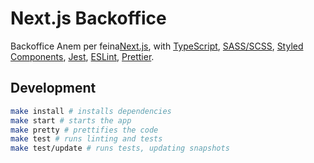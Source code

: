 # Next.js Backoffice

Backoffice Anem per feina[Next.js](https://nextjs.org), with [TypeScript](https://www.typescriptlang.org), [SASS/SCSS](https://sass-lang.com), [Styled Components](https://styled-components.com), [Jest](https://jestjs.io), [ESLint](https://eslint.org/), [Prettier](https://prettier.io/).


## Development

```bash
make install # installs dependencies
make start # starts the app
make pretty # prettifies the code
make test # runs linting and tests
make test/update # runs tests, updating snapshots
```

